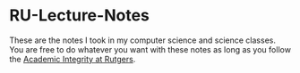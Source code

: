 # RU-Lecture-Notes
These are the notes I took in my computer science and science classes. You are free to do whatever you want with these notes as long as you follow the [Academic Integrity at Rutgers](http://academicintegrity.rutgers.edu/academic-integrity-at-rutgers/).
